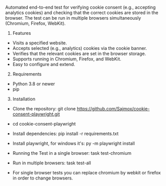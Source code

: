 Automated end-to-end test for verifying cookie consent (e.g., accepting analytics cookies) and checking that the correct cookies are stored in the browser. The test can be run in multiple browsers simultaneously (Chromium, Firefox, WebKit).

1. Features

- Visits a specified website.
- Accepts selected (e.g., analytics) cookies via the cookie banner.
- Verifies that the relevant cookies are set in the browser storage.
- Supports running in Chromium, Firefox, and WebKit.
- Easy to configure and extend.

2. Requirements

- Python 3.8 or newer
- pip

3. Installation

- Clone the repository:
  git clone https://github.com/Sajmox/cookie-consent-playwright.git
- cd cookie-consent-playwright

- Install dependencies:
  pip install -r requirements.txt

- Install playwright, for windows it's: py -m playwright install

- Running the Test in a single browser:
  task test-chromium

- Run in multiple browsers:
  task test-all

- For single browser tests you can replace chromium by webkit or firefox in order to change browsers.
